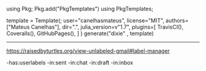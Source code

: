 
using Pkg;
Pkg.add("PkgTemplates")
using PkgTemplates;

template = Template(;
    user="canelhasmateus",
    license="MIT",
    authors=["Mateus Canelhas"],
    dir=".",
    julia_version=v"1.7",
    plugins=[
        TravisCI(),
        Coveralls(),
        GitHubPages(),
    ]
)
generate("dixie" , template)


___


<https://raisedbyturtles.org/view-unlabeled-gmail#label-manager>

-has:userlabels -in:sent -in:chat -in:draft -in:inbox
